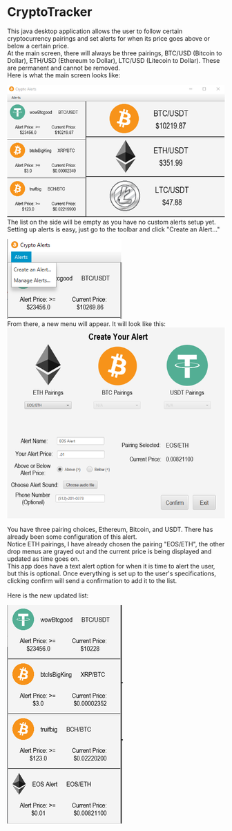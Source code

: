 # CryptoTracker
This java desktop application allows the user to follow certain cryptocurrency pairings and set alerts for when its price goes above or below a certain price. <br>
At the main screen, there will always be three pairings, BTC/USD (Bitcoin to Dollar), ETH/USD (Ethereum to Dollar), LTC/USD (Litecoin to Dollar). These are permanent and cannot be removed. <br>
Here is what the main screen looks like:

![Image of Main screen](Pictures/Main.png)
<br>
The list on the side will be empty as you have no custom alerts setup yet. Setting up alerts is easy, just go to the toolbar and click "Create an Alert..."

![Image of Toolbar Navigation](Pictures/alerts.png)
<br>
From there, a new menu will appear. It will look like this:
![Image of Create Alert](Pictures/createAlert.png)

You have three pairing choices, Ethereum, Bitcoin, and USDT. There has already been some configuration of this alert.
<br>
Notice ETH pairings, I have already chosen the pairing "EOS/ETH", the other drop menus are grayed out and the current price is being displayed and updated as time goes on.
<br>
This app does have a text alert option for when it is time to alert the user, but this is optional.
Once everything is set up to the user's specifications, clicking confirm will send a confirmation to add it to the list.
<br>
<br>
Here is the new updated list:

![Image of updated list](Pictures/listUpdated.png)
